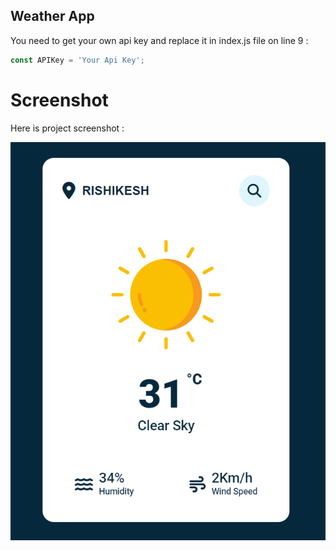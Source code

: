 ## Weather App

You need to get your own api key and replace it in index.js file on line 9 :

```javascript
const APIKey = 'Your Api Key';
```


# Screenshot
Here is  project screenshot :

![screenshot](Screenshot.png)
